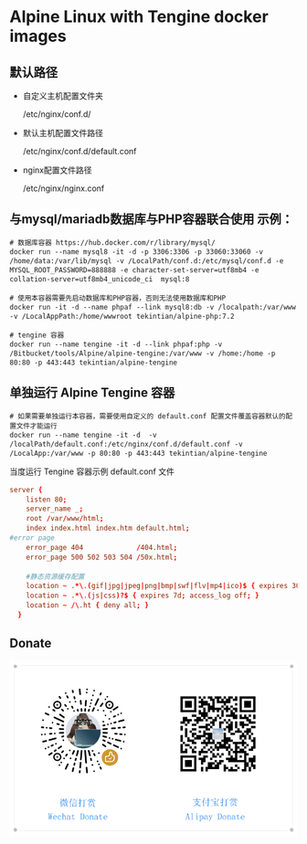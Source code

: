 # Alpine Linux with Tengine docker images



## 默认路径

- 自定义主机配置文件夹

  /etc/nginx/conf.d/



- 默认主机配置文件路径  

  /etc/nginx/conf.d/default.conf



- nginx配置文件路径 

   /etc/nginx/nginx.conf



## 与mysql/mariadb数据库与PHP容器联合使用 示例：

~~~shell
# 数据库容器 https://hub.docker.com/r/library/mysql/
docker run --name mysql8 -it -d -p 3306:3306 -p 33060:33060 -v /home/data:/var/lib/mysql -v /LocalPath/conf.d:/etc/mysql/conf.d -e MYSQL_ROOT_PASSWORD=888888 -e character-set-server=utf8mb4 -e collation-server=utf8mb4_unicode_ci  mysql:8

# 使用本容器需要先启动数据库和PHP容器，否则无法使用数据库和PHP
docker run -it -d --name phpaf --link mysql8:db -v /localpath:/var/www -v /LocalAppPath:/home/wwwroot tekintian/alpine-php:7.2

# tengine 容器
docker run --name tengine -it -d --link phpaf:php -v /Bitbucket/tools/Alpine/alpine-tengine:/var/www -v /home:/home -p 80:80 -p 443:443 tekintian/alpine-tengine

~~~




## 单独运行 Alpine Tengine 容器

```shell
# 如果需要单独运行本容器，需要使用自定义的 default.conf 配置文件覆盖容器默认的配置文件才能运行
docker run --name tengine -it -d  -v /localPath/default.conf:/etc/nginx/conf.d/default.conf -v /LocalApp:/var/www -p 80:80 -p 443:443 tekintian/alpine-tengine
```



当度运行 Tengine 容器示例 default.conf 文件

~~~conf
server {
    listen 80;
    server_name _;
    root /var/www/html;
    index index.html index.htm default.html;
#error page
    error_page 404             /404.html;
    error_page 500 502 503 504 /50x.html;

    #静态资源缓存配置
    location ~ .*\.(gif|jpg|jpeg|png|bmp|swf|flv|mp4|ico)$ { expires 30d;  access_log off; }
    location ~ .*\.(js|css)?$ { expires 7d; access_log off; }
    location ~ /\.ht { deny all; }
  }

~~~







## Donate

![donate](donate.png)


